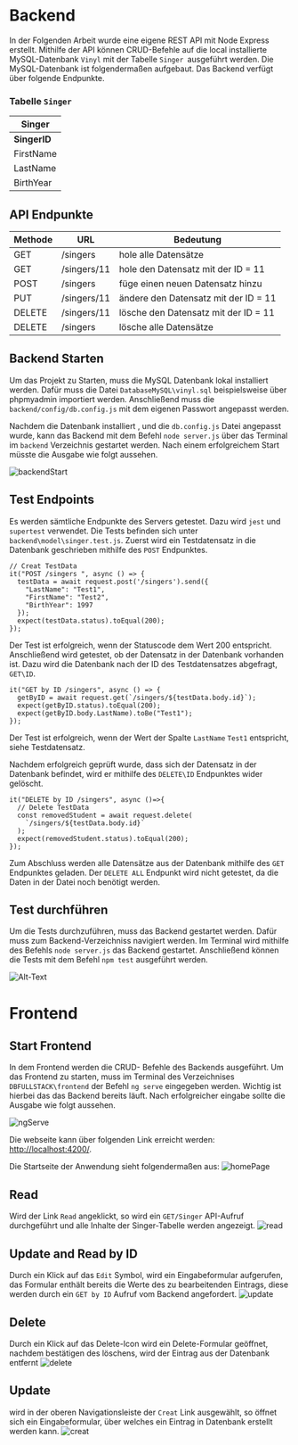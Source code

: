 # Backend 

In der Folgenden Arbeit wurde eine eigene REST API mit Node Express erstellt. Mithilfe der API können CRUD-Befehle auf die local installierte MySQL-Datenbank `Vinyl` mit der Tabelle `Singer `ausgeführt werden. Die MySQL-Datenbank ist folgendermaßen aufgebaut. Das Backend verfügt über folgende Endpunkte. 

### Tabelle `Singer`

|Singer|
|-----------|
|**SingerID**|
|FirstName|
|LastName|
|BirthYear|

## API Endpunkte

Methode | URL | Bedeutung
--------| ----| ---------
GET|/singers| hole alle Datensätze 
GET| /singers/11| hole den Datensatz mit der ID = 11
POST| /singers | füge einen neuen Datensatz hinzu
PUT | /singers/11 | ändere den Datensatz mit der ID = 11
DELETE| /singers/11 | lösche den Datensatz mit der ID = 11
DELETE | /singers   | lösche alle Datensätze 

## Backend Starten
Um das Projekt zu Starten, muss die MySQL Datenbank lokal installiert werden. Dafür muss die Datei `DatabaseMySQL\vinyl.sql` beispielsweise über phpmyadmin importiert werden. 
Anschließend muss die `backend/config/db.config.js` mit dem eigenen Passwort angepasst werden. 

Nachdem die Datenbank installiert , und die `db.config.js` Datei angepasst wurde, kann das Backend mit dem Befehl `node server.js` über das Terminal im `backend` Verzeichnis gestartet werden. Nach einem erfolgreichem Start müsste die Ausgabe wie folgt aussehen. 

   ![backendStart][backendStart]

## Test Endpoints
 Es werden sämtliche Endpunkte des Servers getestet. Dazu wird `jest` und `supertest` verwendet. Die Tests befinden sich unter `backend\model\singer.test.js`. 
Zuerst wird ein Testdatensatz in die Datenbank geschrieben mithilfe des `POST` Endpunktes. 
```
// Creat TestData
it("POST /singers ", async () => {
  testData = await request.post('/singers').send({
    "LastName": "Test1",
    "FirstName": "Test2",
    "BirthYear": 1997
  });
  expect(testData.status).toEqual(200);
});
```
Der Test ist erfolgreich, wenn der Statuscode dem Wert 200 entspricht. Anschließend wird getestet, ob der Datensatz in der Datenbank vorhanden ist. Dazu wird die Datenbank nach der ID des Testdatensatzes abgefragt, `GET\ID`.
```
it("GET by ID /singers", async () => {
  getByID = await request.get(`/singers/${testData.body.id}`); 
  expect(getByID.status).toEqual(200); 
  expect(getByID.body.LastName).toBe("Test1");
});
```
Der Test ist erfolgreich, wenn der Wert der Spalte `LastName` `Test1` entspricht, siehe Testdatensatz.

Nachdem erfolgreich geprüft wurde, dass sich der Datensatz in der Datenbank befindet, wird er mithilfe des `DELETE\ID` Endpunktes wider gelöscht. 
````
it("DELETE by ID /singers", async ()=>{
  // Delete TestData 
  const removedStudent = await request.delete(
    `/singers/${testData.body.id}`
  );
  expect(removedStudent.status).toEqual(200);
});
````
 Zum Abschluss werden alle Datensätze aus der Datenbank mithilfe des `GET` Endpunktes geladen. 
 Der `DELETE ALL` Endpunkt wird nicht getestet, da die Daten in der Datei noch benötigt werden. 

 ## Test durchführen 

 Um die Tests durchzuführen, muss das Backend gestartet werden. Dafür muss zum Backend-Verzeichniss navigiert werden. Im Terminal wird mithilfe des Befehls `node server.js` das Backend gestartet. Anschließend können die Tests mit dem Befehl `npm test` ausgeführt werden.    

   ![Alt-Text][npm test]



# Frontend
## Start Frontend
In dem Frontend werden die CRUD- Befehle des Backends ausgeführt. Um das Frontend zu starten, muss im Terminal des Verzeichnises `DBFULLSTACK\frontend` der Befehl `ng serve` eingegeben werden. Wichtig ist hierbei das das Backend bereits läuft. 
Nach erfolgreicher eingabe sollte die Ausgabe wie folgt aussehen. 

![ngServe][ngServe]

Die webseite kann über folgenden Link erreicht werden: [http://localhost:4200/](http://localhost:4200/).

Die Startseite der Anwendung sieht folgendermaßen aus: 
![homePage][homepage]

## Read
Wird der Link `Read` angeklickt, so wird ein `GET/Singer` API-Aufruf durchgeführt und alle Inhalte der Singer-Tabelle werden angezeigt. 
![read][read]

## Update and Read by ID
Durch ein Klick auf das `Edit` Symbol, wird ein Eingabeformular aufgerufen, das Formular enthält bereits die Werte des zu bearbeitenden Eintrags, diese werden durch ein `GET by ID` Aufruf vom Backend angefordert. 
![update][update]

## Delete
Durch ein Klick auf das Delete-Icon wird ein Delete-Formular geöffnet, nachdem bestätigen des löschens, wird der Eintrag aus der Datenbank entfernt
![delete][delete] 

## Update
wird in der oberen Navigationsleiste der `Creat` Link ausgewählt, so öffnet sich ein Eingabeformular, über welches ein Eintrag in Datenbank erstellt werden kann. 
![creat][creat]

[npm Test]: Images/runTest.png  "Run Test"
[backendStart]: Images/startServer.png "Run Backend"
[ngServe]: Images/ngServe.png "Run Frontend"
[homePage]:Images/homePage.png "HomePage"
[creat]: Images/creat.png "creat"
[delete]: Images/delete.png "delete"
[read]: Images/read.png "read"
[update]: Images/update.png "update"
